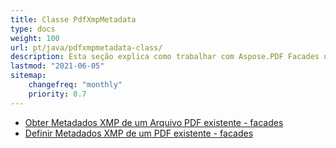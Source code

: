 ```yaml
---
title: Classe PdfXmpMetadata
type: docs
weight: 100
url: pt/java/pdfxmpmetadata-class/
description: Esta seção explica como trabalhar com Aspose.PDF Facades usando a Classe PdfXmpMetadata.
lastmod: "2021-06-05"
sitemap:
    changefreq: "monthly"
    priority: 0.7
---
```


- [Obter Metadados XMP de um Arquivo PDF existente - facades](/pdf/java/get-xmp-metadata/)
- [Definir Metadados XMP de um PDF existente - facades](/pdf/java/set-xmp-metadata/)